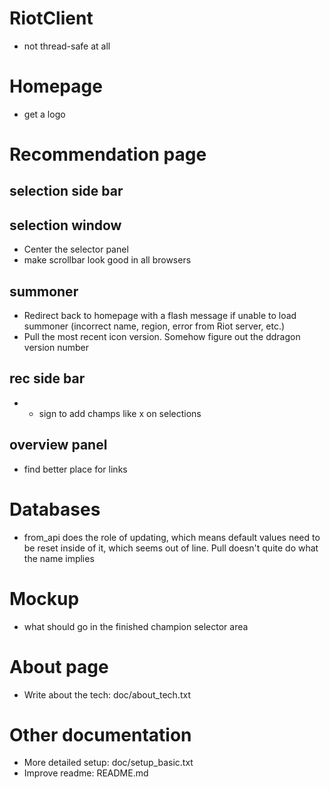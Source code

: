 RiotClient
===========
- not thread-safe at all


Homepage
===========
- get a logo


Recommendation page
==========
selection side bar
---------------

selection window
-----------------
- Center the selector panel
- make scrollbar look good in all browsers

summoner
-----------
- Redirect back to homepage with a flash message if unable to load summoner (incorrect name, region, error from Riot server, etc.)
- Pull the most recent icon version. Somehow figure out the ddragon version number

rec side bar
----------------
- + sign to add champs like x on selections

overview panel
----------------
- find better place for links


Databases
==========
- from_api does the role of updating, which means default values need to be reset inside of it, which seems out of line. Pull doesn't quite do what the name implies

Mockup
==========
- what should go in the finished champion selector area


About page
==========
- Write about the tech: doc/about_tech.txt


Other documentation
==========
- More detailed setup: doc/setup_basic.txt
- Improve readme: README.md
